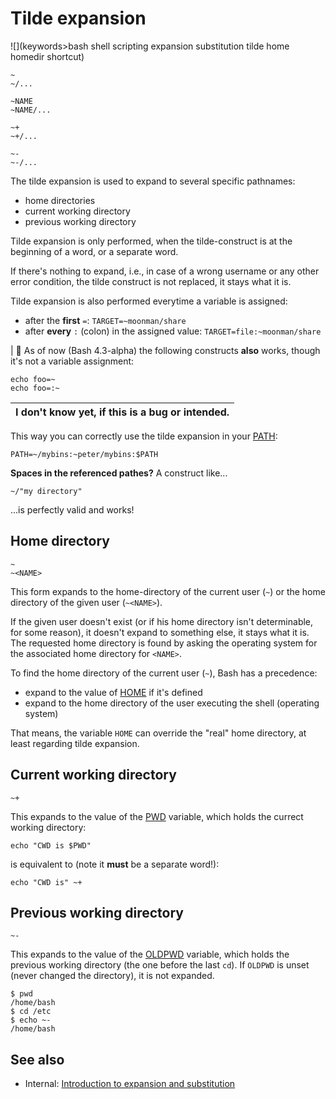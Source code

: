 # Tilde expansion

![](keywords>bash shell scripting expansion substitution tilde home homedir shortcut)

    ~
    ~/...

    ~NAME
    ~NAME/...

    ~+
    ~+/...

    ~-
    ~-/...

The tilde expansion is used to expand to several specific pathnames:

- home directories
- current working directory
- previous working directory

Tilde expansion is only performed, when the tilde-construct is at the
beginning of a word, or a separate word.

If there's nothing to expand, i.e., in case of a wrong username or any
other error condition, the tilde construct is not replaced, it stays
what it is.

Tilde expansion is also performed everytime a variable is assigned:

- after the **first** `=`: `TARGET=~moonman/share`
- after **every** `:` (colon) in the assigned value:
  `TARGET=file:~moonman/share`

| :memo:  As of now (Bash 4.3-alpha) the following constructs
**also** works, though it's not a variable assignment:

    echo foo=~
    echo foo=:~

I don't know yet, if this is a bug or intended.  |
| --- |

This way you can correctly use the tilde expansion in your
[PATH](../../syntax/shellvars.md#PATH):

    PATH=~/mybins:~peter/mybins:$PATH

**Spaces in the referenced pathes?** A construct like...

    ~/"my directory"

...is perfectly valid and works!

## Home directory

    ~
    ~<NAME>

This form expands to the home-directory of the current user (`~`) or the
home directory of the given user (`~<NAME>`).

If the given user doesn't exist (or if his home directory isn't
determinable, for some reason), it doesn't expand to something else, it
stays what it is. The requested home directory is found by asking the
operating system for the associated home directory for `<NAME>`.

To find the home directory of the current user (`~`), Bash has a
precedence:

- expand to the value of [HOME](../../syntax/shellvars.md#HOME) if it's defined
- expand to the home directory of the user executing the shell
  (operating system)

That means, the variable `HOME` can override the "real" home directory,
at least regarding tilde expansion.

## Current working directory

    ~+

This expands to the value of the [PWD](../../syntax/shellvars.md#PWD) variable,
which holds the currect working directory:

    echo "CWD is $PWD"

is equivalent to (note it **must** be a separate word!):

    echo "CWD is" ~+

## Previous working directory

    ~-

This expands to the value of the [OLDPWD](../../syntax/shellvars.md#OLDPWD)
variable, which holds the previous working directory (the one before the
last `cd`). If `OLDPWD` is unset (never changed the directory), it is
not expanded.

    $ pwd
    /home/bash
    $ cd /etc
    $ echo ~-
    /home/bash

## See also

- Internal: [Introduction to expansion and
  substitution](../../syntax/expansion/intro.md)

